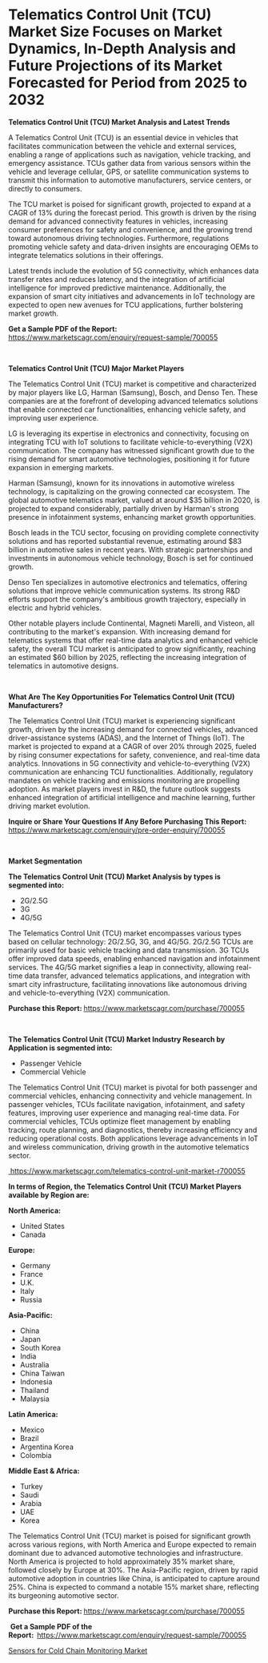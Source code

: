 <p><h1>Telematics Control Unit (TCU) Market Size Focuses on Market Dynamics, In-Depth Analysis and Future Projections of its Market Forecasted for Period from 2025 to 2032</h1></p><p><strong>Telematics Control Unit (TCU) Market Analysis and Latest Trends</strong></p>
<p><p>A Telematics Control Unit (TCU) is an essential device in vehicles that facilitates communication between the vehicle and external services, enabling a range of applications such as navigation, vehicle tracking, and emergency assistance. TCUs gather data from various sensors within the vehicle and leverage cellular, GPS, or satellite communication systems to transmit this information to automotive manufacturers, service centers, or directly to consumers.</p><p>The TCU market is poised for significant growth, projected to expand at a CAGR of 13% during the forecast period. This growth is driven by the rising demand for advanced connectivity features in vehicles, increasing consumer preferences for safety and convenience, and the growing trend toward autonomous driving technologies. Furthermore, regulations promoting vehicle safety and data-driven insights are encouraging OEMs to integrate telematics solutions in their offerings.</p><p>Latest trends include the evolution of 5G connectivity, which enhances data transfer rates and reduces latency, and the integration of artificial intelligence for improved predictive maintenance. Additionally, the expansion of smart city initiatives and advancements in IoT technology are expected to open new avenues for TCU applications, further bolstering market growth. </p></p>
<p><strong>Get a Sample PDF of the Report:&nbsp;</strong> <a href="https://www.marketscagr.com/enquiry/request-sample/700055?utm_campaign=3198&utm_medium=2&utm_source=Github&utm_content=ia&utm_term=07042025&utm_id=telematics-control-unit-tcu">https://www.marketscagr.com/enquiry/request-sample/700055</a></p>
<p>&nbsp;</p>
<p><strong>Telematics Control Unit (TCU) Major Market Players</strong></p>
<p><p>The Telematics Control Unit (TCU) market is competitive and characterized by major players like LG, Harman (Samsung), Bosch, and Denso Ten. These companies are at the forefront of developing advanced telematics solutions that enable connected car functionalities, enhancing vehicle safety, and improving user experience. </p><p>LG is leveraging its expertise in electronics and connectivity, focusing on integrating TCU with IoT solutions to facilitate vehicle-to-everything (V2X) communication. The company has witnessed significant growth due to the rising demand for smart automotive technologies, positioning it for future expansion in emerging markets.</p><p>Harman (Samsung), known for its innovations in automotive wireless technology, is capitalizing on the growing connected car ecosystem. The global automotive telematics market, valued at around $35 billion in 2020, is projected to expand considerably, partially driven by Harman's strong presence in infotainment systems, enhancing market growth opportunities.</p><p>Bosch leads in the TCU sector, focusing on providing complete connectivity solutions and has reported substantial revenue, estimating around $83 billion in automotive sales in recent years. With strategic partnerships and investments in autonomous vehicle technology, Bosch is set for continued growth.</p><p>Denso Ten specializes in automotive electronics and telematics, offering solutions that improve vehicle communication systems. Its strong R&D efforts support the company's ambitious growth trajectory, especially in electric and hybrid vehicles.</p><p>Other notable players include Continental, Magneti Marelli, and Visteon, all contributing to the market's expansion. With increasing demand for telematics systems that offer real-time data analytics and enhanced vehicle safety, the overall TCU market is anticipated to grow significantly, reaching an estimated $60 billion by 2025, reflecting the increasing integration of telematics in automotive designs.</p></p>
<p>&nbsp;</p>
<p><strong>What Are The Key Opportunities For Telematics Control Unit (TCU) Manufacturers?</strong></p>
<p><p>The Telematics Control Unit (TCU) market is experiencing significant growth, driven by the increasing demand for connected vehicles, advanced driver-assistance systems (ADAS), and the Internet of Things (IoT). The market is projected to expand at a CAGR of over 20% through 2025, fueled by rising consumer expectations for safety, convenience, and real-time data analytics. Innovations in 5G connectivity and vehicle-to-everything (V2X) communication are enhancing TCU functionalities. Additionally, regulatory mandates on vehicle tracking and emissions monitoring are propelling adoption. As market players invest in R&D, the future outlook suggests enhanced integration of artificial intelligence and machine learning, further driving market evolution.</p></p>
<p><strong>Inquire or Share Your Questions If Any Before Purchasing This Report:</strong> <a href="https://www.marketscagr.com/enquiry/pre-order-enquiry/700055?utm_campaign=3198&utm_medium=2&utm_source=Github&utm_content=ia&utm_term=07042025&utm_id=telematics-control-unit-tcu">https://www.marketscagr.com/enquiry/pre-order-enquiry/700055</a></p>
<p>&nbsp;</p>
<p><strong>Market Segmentation</strong></p>
<p><strong>The Telematics Control Unit (TCU) Market Analysis by types is segmented into:</strong></p>
<p><ul><li>2G/2.5G</li><li>3G</li><li>4G/5G</li></ul></p>
<p><p>The Telematics Control Unit (TCU) market encompasses various types based on cellular technology: 2G/2.5G, 3G, and 4G/5G. 2G/2.5G TCUs are primarily used for basic vehicle tracking and data transmission. 3G TCUs offer improved data speeds, enabling enhanced navigation and infotainment services. The 4G/5G market signifies a leap in connectivity, allowing real-time data transfer, advanced telematics applications, and integration with smart city infrastructure, facilitating innovations like autonomous driving and vehicle-to-everything (V2X) communication.</p></p>
<p><strong>Purchase this Report:&nbsp;</strong><a href="https://www.marketscagr.com/purchase/700055?utm_campaign=3198&utm_medium=2&utm_source=Github&utm_content=ia&utm_term=07042025&utm_id=telematics-control-unit-tcu">https://www.marketscagr.com/purchase/700055</a></p>
<p>&nbsp;</p>
<p><strong>The Telematics Control Unit (TCU) Market Industry Research by Application is segmented into:</strong></p>
<p><ul><li>Passenger Vehicle</li><li>Commercial Vehicle</li></ul></p>
<p><p>The Telematics Control Unit (TCU) market is pivotal for both passenger and commercial vehicles, enhancing connectivity and vehicle management. In passenger vehicles, TCUs facilitate navigation, infotainment, and safety features, improving user experience and managing real-time data. For commercial vehicles, TCUs optimize fleet management by enabling tracking, route planning, and diagnostics, thereby increasing efficiency and reducing operational costs. Both applications leverage advancements in IoT and wireless communication, driving growth in the automotive telematics sector.</p></p>
<p><a href="https://www.marketscagr.com/telematics-control-unit-market-r700055?utm_campaign=3198&utm_medium=2&utm_source=Github&utm_content=ia&utm_term=07042025&utm_id=telematics-control-unit-tcu">&nbsp;https://www.marketscagr.com/telematics-control-unit-market-r700055</a></p>
<p><strong>In terms of Region, the Telematics Control Unit (TCU) Market Players available by Region are:</strong></p>
<p>
    <p> <strong> North America: </strong>
        <ul>
            <li>United States</li>
            <li>Canada</li>
        </ul>
        </p> 
    <p> <strong> Europe: </strong>
        <ul>
            <li>Germany</li>
            <li>France</li>
            <li>U.K.</li>
            <li>Italy</li>
            <li>Russia</li>
        </ul>
        </p> 
    <p> <strong> Asia-Pacific: </strong>
        <ul>
            <li>China</li>
            <li>Japan</li>
            <li>South Korea</li>
            <li>India</li>
            <li>Australia</li>
            <li>China Taiwan</li>
            <li>Indonesia</li>
            <li>Thailand</li>
            <li>Malaysia</li>
        </ul>
        </p> 
    <p> <strong> Latin America: </strong>
        <ul>
            <li>Mexico</li>
            <li>Brazil</li>
            <li>Argentina Korea</li>
            <li>Colombia</li>
        </ul>
        </p> 
    <p> <strong> Middle East & Africa: </strong>
        <ul>
            <li>Turkey</li>
            <li>Saudi</li>
            <li>Arabia</li>
            <li>UAE</li>
            <li>Korea</li>
        </ul>
    </p>
    </p>
<p><p>The Telematics Control Unit (TCU) market is poised for significant growth across various regions, with North America and Europe expected to remain dominant due to advanced automotive technologies and infrastructure. North America is projected to hold approximately 35% market share, followed closely by Europe at 30%. The Asia-Pacific region, driven by rapid automotive adoption in countries like China, is anticipated to capture around 25%. China is expected to command a notable 15% market share, reflecting its burgeoning automotive sector.</p></p>
<p><strong>Purchase this Report: </strong><a href="https://www.marketscagr.com/purchase/700055?utm_campaign=3198&utm_medium=2&utm_source=Github&utm_content=ia&utm_term=07042025&utm_id=telematics-control-unit-tcu">https://www.marketscagr.com/purchase/700055</a></p>
<p>&nbsp;<strong>Get a Sample PDF of the Report:&nbsp;&nbsp;</strong><a href="https://www.marketscagr.com/enquiry/request-sample/700055?utm_campaign=3198&utm_medium=2&utm_source=Github&utm_content=ia&utm_term=07042025&utm_id=telematics-control-unit-tcu">https://www.marketscagr.com/enquiry/request-sample/700055</a></p>
<p><strong></strong></p>
<p><p><a href="https://github.com/duscarajlha/Market-Research-Report-List-1/blob/main/sensors-for-cold-chain-monitoring-market.md?utm_campaign=3198&utm_medium=2&utm_source=Github&utm_content=ia&utm_term=07042025&utm_id=telematics-control-unit-tcu">Sensors for Cold Chain Monitoring Market</a></p></p>